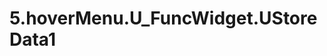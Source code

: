 <!DOCTYPE html>
<html><head>
<title>5.hoverMenu.U_FuncWidget.UStoreData1</title>
<meta charset="UTF-8">
<style>

</style>
</head>
<body>
<h1>5.hoverMenu.U_FuncWidget.UStoreData1</h1>



</body></html>